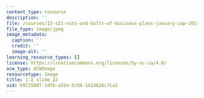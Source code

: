 ```yaml
---
content_type: resource
description: ''
file: /courses/15-s21-nuts-and-bolts-of-business-plans-january-iap-2014/b97250071dfba52e5c061624626c7ca2_1.2_slide_22.jpg
file_type: image/jpeg
image_metadata:
  caption: ''
  credit: ''
  image-alt: ''
learning_resource_types: []
license: https://creativecommons.org/licenses/by-nc-sa/4.0/
ocw_type: OCWImage
resourcetype: Image
title: 1.2 slide 22
uid: b9725007-1dfb-a52e-5c06-1624626c7ca2
---
```

